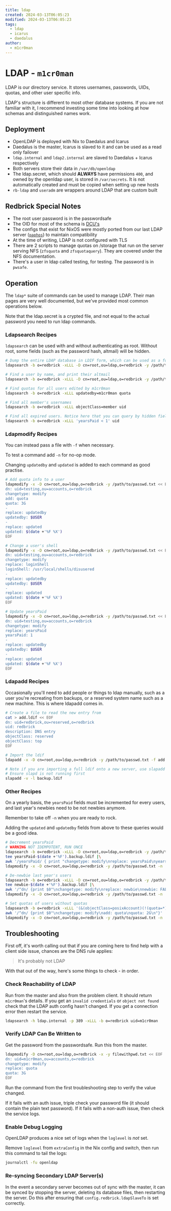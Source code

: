 ```yaml
---
title: ldap
created: 2024-03-13T06:05:23
modified: 2024-03-13T06:05:23
tags:
  - ldap
  - icarus
  - daedalus
author:
  - m1cr0man
---
```


# LDAP - `m1cr0man`

LDAP is our directory service. It stores usernames, passwords, UIDs, quotas, and other user specific info.

LDAP's structure is different to most other database systems. If you are not familiar with it, I recommend investing some time into looking at how schemas and distinguished names work.

## Deployment

- OpenLDAP is deployed with Nix to Daedalus and Icarus
- Daedalus is the master, Icarus is slaved to it and can be used as a read only failover
- `ldap.internal` and `ldap2.internal` are slaved to Daedalus + Icarus respectively
- Both servers store their data in `/var/db/openldap`
- The ldap.secret, which should **ALWAYS** have permissions `400`, and owned by the openldap user, is stored in `/var/secrets`. It is not automatically created and must be copied when setting up new hosts
- `rb-ldap` and `useradm` are wrappers around LDAP that are custom built

## Redbrick Special Notes

- The root user password is in the passwordsafe
- The OID for most of the schema is [DCU's](http://www.oid-info.com/cgi-bin/display?oid=1.3.6.1.4.1.9736&submit=Display&action=display)
- The configs that exist for NixOS were mostly ported from our last
  LDAP server ([`paphos`](../hardware/paphos.md)) to maintain compatibility
- At the time of writing, LDAP is not configured with TLS
- There are 2 scripts to manage quotas on /storage that run on the server serving NFS (`zfsquota` and `zfsquotaquery`). They are covered under the NFS documentation.
- There's a user in ldap called testing, for testing. The password is in `pwsafe`.

## Operation

The `ldap*` suite of commands can be used to manage LDAP. Their man pages are very well documented, but we've provided most common operations below.

Note that the ldap.secret is a crypted file, and not equal to the actual password you need to run ldap commands.

### Ldapsearch Recipes

`ldapsearch` can be used with and without authenticating as root. Without root, some fields (such as the password hash, altmail) will be hidden.

```bash
# Dump the entire LDAP database in LDIF form, which can be used as a form of backup
ldapsearch -b o=redbrick -xLLL -D cn=root,ou=ldap,o=redbrick -y /path/to/passwd.txt

# Find a user by name, and print their altmail
ldapsearch -b o=redbrick -xLLL -D cn=root,ou=ldap,o=redbrick -y /path/to/passwd.txt uid=m1cr0man altmail

# Find quotas for all users edited by m1cr0man
ldapsearch -b o=redbrick -xLLL updatedby=m1cr0man quota

# Find all member's usernames
ldapsearch -b o=redbrick -xLLL objectClass=member uid

# Find all expired users. Notice here that you can query by hidden fields, but you can't read them
ldapsearch -b o=redbrick -xLLL 'yearsPaid < 1' uid
```

### Ldapmodify Recipes

You can instead pass a file with `-f` when necessary.

To test a command add `-n` for no-op mode.

Changing `updatedby` and `updated` is added to each command as good practise.

```bash
# Add quota info to a user
ldapmodify -x -D cn=root,ou=ldap,o=redbrick -y /path/to/passwd.txt << EOF
dn: uid=testing,ou=accounts,o=redbrick
changetype: modify
add: quota
quota: 3G
-
replace: updatedby
updatedby: $USER
-
replace: updated
updated: $(date +'%F %X')
EOF

# Change a user's shell
ldapmodify -x -D cn=root,ou=ldap,o=redbrick -y /path/to/passwd.txt << EOF
dn: uid=testing,ou=accounts,o=redbrick
changetype: modify
replace: loginShell
loginShell: /usr/local/shells/disusered
-
replace: updatedby
updatedby: $USER
-
replace: updated
updated: $(date +'%F %X')
EOF

# Update yearsPaid
ldapmodify -x -D cn=root,ou=ldap,o=redbrick -y /path/to/passwd.txt << EOF
dn: uid=testing,ou=accounts,o=redbrick
changetype: modify
replace: yearsPaid
yearsPaid: 1
-
replace: updatedby
updatedby: $USER
-
replace: updated
updated: $(date +'%F %X')
EOF
```

### Ldapadd Recipes

Occasionally you'll need to add people or things to ldap manually, such as a user you're recreating from backups, or a reserved system name such as a new machine. This is where ldapadd comes in.

```bash
# Create a file to read the new entry from
cat > add.ldif << EOF
dn: uid=redbrick,ou=reserved,o=redbrick
uid: redbrick
description: DNS entry
objectClass: reserved
objectClass: top
EOF

# Import the ldif
ldapadd -x -D cn=root,ou=ldap,o=redbrick -y /path/to/passwd.txt -f add.ldif

# Note if you are importing a full ldif onto a new server, use slapadd instead
# Ensure slapd is not running first
slapadd -v -l backup.ldif
```

### Other Recipes

On a yearly basis, the `yearsPaid` fields must be incremented for every users, and last year's newbies need to be not newbies anymore.

Remember to take off `-n` when you are ready to rock.

Adding the `updated` and `updatedby` fields from above to these queries would be a good idea.

```bash
# Decrement yearsPaid
# WARNING NOT IDEMPOTENT, RUN ONCE
ldapsearch -b o=redbrick -xLLL -D cn=root,ou=ldap,o=redbrick -y /path/to/passwd.txt objectClass=member yearsPaid |\
tee yearsPaid-$(date +'%F').backup.ldif |\
awk '/yearsPaid/ { print "changetype: modify\nreplace: yearsPaid\nyearsPaid: " $2 - 1 } ! /yearsPaid/ {print $0}' |\
ldapmodify -x -D cn=root,ou=ldap,o=redbrick -y /path/to/passwd.txt -n

# De-newbie last year's users
ldapsearch -b o=redbrick -xLLL -D cn=root,ou=ldap,o=redbrick -y /path/to/passwd.txt newbie=TRUE dn |\
tee newbie-$(date +'%F').backup.ldif |\
awk '/^dn/ {print $0"\nchangetype: modify\nreplace: newbie\nnewbie: FALSE\n"}' |\
ldapmodify -x -D cn=root,ou=ldap,o=redbrick -y /path/to/passwd.txt -n

# Set quotas of users without quotas
ldapsearch -b o=redbrick -xLLL '(&(objectClass=posixAccount)(!(quota=*)))' dn |\
awk '/^dn/ {print $0"\nchangetype: modify\nadd: quota\nquota: 2G\n"}' |\
ldapmodify -x -D cn=root,ou=ldap,o=redbrick -y /path/to/passwd.txt -n
```

## Troubleshooting

First off, it's worth calling out that if you are coming here to find help with a client side issue, chances are the DNS rule applies:

>It's probably not LDAP

With that out of the way, here's some things to check - in order.

### Check Reachability of LDAP

Run from the master and also from the problem client. It should return `m1cr0man`'s details. If you get an `invalid credentials` or `object not found` check that the LDAP auth config hasn't changed. If you get a connection error then restart the service.

```bash
ldapsearch -h ldap.internal -p 389 -xLLL -b o=redbrick uid=m1cr0man
```

### Verify LDAP Can Be Written to

Get the password from the passwordsafe. Run this from the master.

```bash
ldapmodify -D cn=root,ou=ldap,o=redbrick -x -y filewithpwd.txt << EOF
dn: uid=m1cr0man,ou=accounts,o=redbrick
changetype: modify
replace: quota
quota: 3G
EOF
```

Run the command from the first troubleshooting step to verify the value changed.

If it fails with an auth issue, triple check your password file (it should contain the plain text password). If it fails with a non-auth issue, then check the service logs.

### Enable Debug Logging

OpenLDAP produces a nice set of logs when the `loglevel` is _not_ set.

Remove `loglevel` from `extraConfig` in the Nix config and switch, then run this command to tail the logs:

```bash
journalctl -fu openldap
```

### Re-syncing Secondary LDAP Server(s)

In the event a secondary server becomes out of sync with the master, it can be synced by stopping the server, deleting its database files, then restarting the server. Do this after ensuring that `config.redbrick.ldapSlaveTo` is set correctly.
